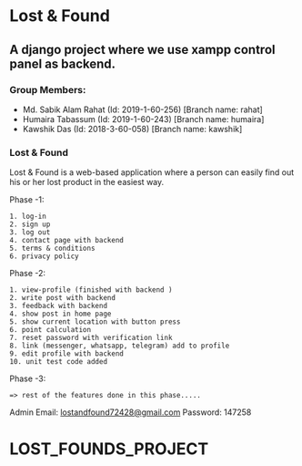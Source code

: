 # Lost & Found

## A django project where we use xampp control panel as backend.

### Group Members:
- Md. Sabik Alam Rahat (Id: 2019-1-60-256) [Branch name: rahat]
- Humaira Tabassum (Id: 2019-1-60-243) [Branch name: humaira]
- Kawshik Das (Id: 2018-3-60-058) [Branch name: kawshik]


### Lost & Found
Lost & Found is a web-based application where a person can easily find out his or her lost product in the easiest way.

Phase -1:
	
    1. log-in 
    2. sign up
    3. log out
    4. contact page with backend
    5. terms & conditions
    6. privacy policy

Phase -2:

    1. view-profile (finished with backend )
    2. write post with backend
    3. feedback with backend
    4. show post in home page
    5. show current location with button press
    6. point calculation 
    7. reset password with verification link
    8. link (messenger, whatsapp, telegram) add to profile
    9. edit profile with backend
    10. unit test code added

Phase -3:

    => rest of the features done in this phase.....

Admin Email: lostandfound72428@gmail.com
Password: 147258
# LOST_FOUNDS_PROJECT
